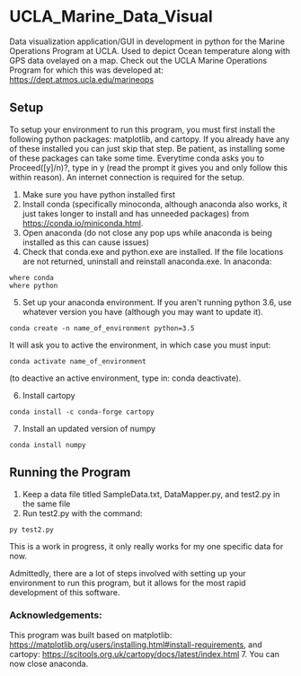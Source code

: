 # UCLA_Marine_Data_Visual

Data visualization application/GUI in development in python for the Marine Operations Program at UCLA. Used to depict Ocean temperature along with GPS data ovelayed on a map. Check out the UCLA Marine Operations Program for which this was developed at: https://dept.atmos.ucla.edu/marineops


## Setup
To setup your environment to run this program, you must first install the following python packages: matplotlib, and cartopy. If you already have any of these installed you can just skip that step. Be patient, as installing some of these packages can take some time. Everytime conda asks you to Proceed([y]/n)?, type in y (read the prompt it gives you and only follow this within reason). An internet connection is required for the setup.
1. Make sure you have python installed first
2. Install conda (specifically minoconda, although anaconda also works, it just takes longer to install and has unneeded packages) from https://conda.io/miniconda.html. 
3. Open anaconda (do not close any pop ups while anaconda is being installed as this can cause issues)
4. Check that conda.exe and python.exe are installed. If the file locations are not returned, uninstall and reinstall anaconda.exe.
In anaconda:
```
where conda
where python
```
5. Set up your anaconda environment. If you aren't running python 3.6, use whatever version you have (although you may want to update it).
```
conda create -n name_of_environment python=3.5
```
It will ask you to active the environment, in which case you must input:
```
conda activate name_of_environment
```
(to deactive an active environment, type in: conda deactivate).

6. Install cartopy
```
conda install -c conda-forge cartopy
```
7. Install an updated version of numpy
```
conda install numpy
```

## Running the Program
1. Keep a data file titled SampleData.txt, DataMapper.py, and test2.py in the same file
2. Run test2.py with the command:
```
py test2.py
```
This is a work in progress, it only really works for my one specific data for now.


Admittedly, there are a lot of steps involved with setting up your environment to run this program, but it allows for the most rapid development of this software.


### Acknowledgements:
This program was built based on matplotlib: https://matplotlib.org/users/installing.html#install-requirements, and cartopy: https://scitools.org.uk/cartopy/docs/latest/index.html
7. You can now close anaconda.